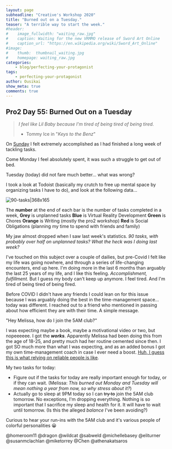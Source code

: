 ```yaml
---
layout: page
subheadline: "Creative's Workshop 2020"
title: "Burned out on a Tuesday."
teaser: "A terrible way to start the week."
#header:
#    image_fullwidth: "waiting_raw.jpg"
#    caption: Waiting for the new VRMMO release of Sword Art Online
#    caption_url: "https://en.wikipedia.org/wiki/Sword_Art_Online"
#image:
#    thumb:  thumbnail_waiting.jpg
#    homepage: waiting_raw.jpg
categories:
    - blog/perfecting-your-protagonist
tags:
    - perfecting-your-protagonist
author: Ousikai
show_meta: true
comments: true
---
```

## Pro2 Day 55: Burned Out on a Tuesday
> *I feel like Lil Baby because I'm tired of being tired of being tired.*
> - Tommy Ice in "*Keys to the Benz*"

On [Sunday](https://pro2.akimbo.com/t/oscar-k-sandoval-rivera-dailies-tempest-crossing-begins/27179/218?u=mtfallsvr) I felt extremely accomplished as I had finished a long week of tackling tasks. 

Come Monday I feel absolutely spent, it was such a struggle to get out of bed. 

Tuesday (today) did not fare much better... what was wrong? 

I took a look at Todoist (basically my crutch to free up mental space by organizing tasks I have to do), and look at the following data...

 ![90-tasks|368x165](upload://q3v4qDPUCbQ4VF15Vo24IP7c78b.png) 

The **number** at the end of each bar is the number of tasks completed in a week, 
**Grey** is unplanned tasks
**Blue** is Virtual Reality Development
**Green** is Chores
**Orange** is Writing (mostly the pro2 workshop)
**Red** is Social Obligations (planning my time to spend with friends and family)

My jaw almost dropped when I saw last week's statistics. *90 tasks, with probably over half on unplanned tasks? What the heck was I doing last week?* 

I've touched on this subject over a couple of dailies, but pre-Covid I felt like my life was going nowhere, and through a series of life-changing encounters, end up here. I'm doing more in the last 6 months than arguably the last 25 years of my life, and I like this feeling. *Accomplishment, fulfillment.* But I guess my body can't keep up anymore. I feel tired. And I'm tired of being tired of being fired. 

Before COVID I didn't have any friends I could lean on for this issue because I was arguably doing the best in the time-management space... today was different. I reached out to a friend who mentioned in passing about how efficient they are with their time. A simple message. 

"Hey Melissa, how do I join the 5AM club?"

I was expecting maybe a book, maybe a motivational video or two, but nopeeeeee. I got the ***works***. Apparently Melissa had been doing this from the age of 18-25, and pretty much had her routine cemented since then. I got SO much more than what I was expecting, and as an added bonus I got my own time-management coach in case I ever need a boost. [Huh, I guess this is what relying on reliable people is like](https://pro2.akimbo.com/t/oscar-k-sandoval-rivera-dailies-tempest-crossing-begins/27179/187?u=mtfallsvr). 

My two tasks for today:
* Figure out if the tasks for today are really important enough for today, or if they can wait. (Melissa: *This burned out Monday and Tuesday will mean nothing a  year from now, so why stress about it?*)
* Actually go to sleep at 9PM today so I can ~~try to~~ join the 5AM club tomorrow. No exceptions, I'm dropping everything. Nothing is so important that I sacrifice my sleep and health for it. It will have to wait until tomorrow. (Is this the alleged *balance* I've been avoiding?)

Curious to hear your run-ins with the 5AM club and it's various people of colorful personalities :grinning:

@homeroom11 @dragon @wildcat  @sabweld @michellebasey @eliturner @susanmclachlan @miketorrey   @Chen @athenakatsaros